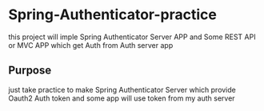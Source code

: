 # Spring-Authenticator-practice
this project will imple Spring Authenticator Server APP and Some REST API or MVC APP which get Auth from Auth server app

## Purpose
just take practice to make Spring Authenticator Server which provide Oauth2 Auth token and some app will use token from my auth server
